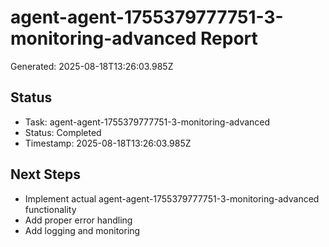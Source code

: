 # agent-agent-1755379777751-3-monitoring-advanced Report

Generated: 2025-08-18T13:26:03.985Z

## Status
- Task: agent-agent-1755379777751-3-monitoring-advanced
- Status: Completed
- Timestamp: 2025-08-18T13:26:03.985Z

## Next Steps
- Implement actual agent-agent-1755379777751-3-monitoring-advanced functionality
- Add proper error handling
- Add logging and monitoring
